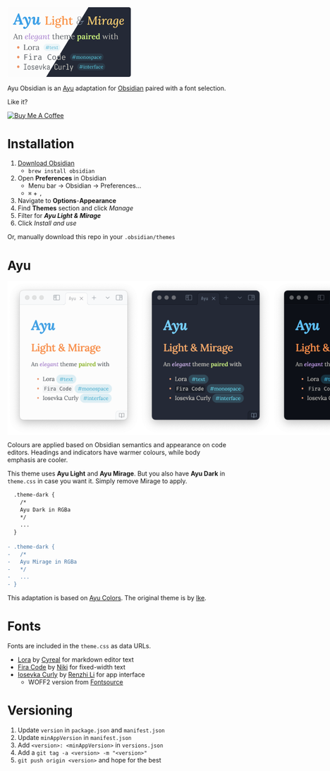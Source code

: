 <img src="cover.png" alt="Ayu Light/Mirage: an elegant theme paired with Lora, Fira Code, and Iosevka Curly" width="280"/>

Ayu Obsidian is an [Ayu](https://github.com/ayu-theme) adaptation for [Obsidian](https://obsidian.md/) paired with a font selection.

Like it?

<a href="https://www.buymeacoffee.com/taronull" target="_blank">
	<img src="https://cdn.buymeacoffee.com/buttons/v2/default-yellow.png" alt="Buy Me A Coffee" height="60">
</a>

# Installation

1. [Download Obsidian](https://obsidian.md/download)
	- `brew install obsidian`
2. Open **Preferences** in Obsidian
	- Menu bar -> Obsidian -> Preferences...
	- `⌘` + `,`
3. Navigate to **Options**-**Appearance**
4. Find **Themes** section and click _Manage_
5. Filter for ***Ayu Light & Mirage***
6. Click _Install and use_

Or, manually download this repo in your `.obsidian/themes`


# Ayu

<div style="display: flex;">
	<img src="images/light.png" alt="Ayu Light" width="300"/>
	<img src="images/mirage.png" alt="Ayu Light" width="300"/>
	<img src="images/dark.png" alt="Ayu Light" width="300"/>
</div>

Colours are applied based on Obsidian semantics and appearance on code editors. Headings and indicators have warmer colours, while body emphasis are cooler.

This theme uses **Ayu Light** and **Ayu Mirage**. But you also have **Ayu Dark** in `theme.css` in case you want it. Simply remove Mirage to apply.

```diff
  .theme-dark {
    /*
    Ayu Dark in RGBa
    */
    ...
  }

- .theme-dark {
-   /*
-   Ayu Mirage in RGBa
-   */
-   ...
- }
```

This adaptation is based on [Ayu Colors](https://github.com/ayu-theme/ayu-colors). The original theme is by [Ike](https://dempfi.com/).

# Fonts

Fonts are included in the `theme.css` as data URLs.

- [Lora](http://cyreal.org/fonts/lora/) by [Cyreal](http://cyreal.org/) for markdown editor text
- [Fira Code](https://firacode.org/) by [Niki](https://tonsky.me/) for fixed-width text
- [Iosevka Curly](https://typeof.net/Iosevka/) by [Renzhi Li](https://typeof.net/) for app interface
  - WOFF2 version from [Fontsource](https://fontsource.org/fonts/iosevka-curly)

# Versioning

1. Update `version` in `package.json` and `manifest.json`
2. Update `minAppVersion` in `manifest.json`
3. Add `<version>: <minAppVersion>` in `versions.json`
4. Add a `git tag -a <version> -m "<version>"`
5. `git push origin <version>` and hope for the best
